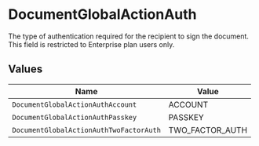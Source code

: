# DocumentGlobalActionAuth

The type of authentication required for the recipient to sign the document. This field is restricted to Enterprise plan users only.


## Values

| Name                                    | Value                                   |
| --------------------------------------- | --------------------------------------- |
| `DocumentGlobalActionAuthAccount`       | ACCOUNT                                 |
| `DocumentGlobalActionAuthPasskey`       | PASSKEY                                 |
| `DocumentGlobalActionAuthTwoFactorAuth` | TWO_FACTOR_AUTH                         |